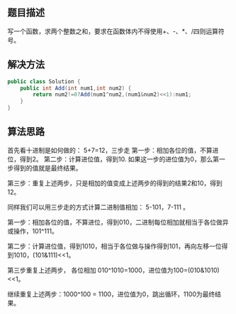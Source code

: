 ## 题目描述
写一个函数，求两个整数之和，要求在函数体内不得使用+、-、*、/四则运算符号。

## 解决方法

```java
public class Solution {
    public int Add(int num1,int num2) {
        return num2!=0?Add(num1^num2,(num1&num2)<<1):num1;
    }
}

```

## 算法思路

首先看十进制是如何做的： 5+7=12，三步走
第一步：相加各位的值，不算进位，得到2。
第二步：计算进位值，得到10. 如果这一步的进位值为0，那么第一步得到的值就是最终结果。

第三步：重复上述两步，只是相加的值变成上述两步的得到的结果2和10，得到12。

同样我们可以用三步走的方式计算二进制值相加： 5-101，7-111 。

第一步：相加各位的值，不算进位，得到010，二进制每位相加就相当于各位做异或操作，101^111。

第二步：计算进位值，得到1010，相当于各位做与操作得到101，再向左移一位得到1010，(101&111)<<1。

第三步重复上述两步， 各位相加 010^1010=1000，进位值为100=(010&1010)<<1。

继续重复上述两步：1000^100 = 1100，进位值为0，跳出循环，1100为最终结果。